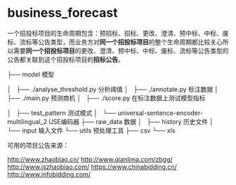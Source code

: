# business_forecast

一个招投标项目的生命周期包含：预招标、招标、更改、澄清、预中标、中标、废标、流标等公告类型，而业务方对**同一个招投标项目**的整个生命周期都比较关心所以需要**同一个招投标项目**的更改、澄清、预中标、中标、废标、流标等公告类型的公告都关联到这个招投标项目的**招标公告**。

├── model 模型

│   	├── ./analyse_threshold.py 分析阈值
│   	├── ./annotate.py 标注数据
│   	├── ./main.py 预测商机
│   	├── ./score.py 在标注数据上测试模型指标

│   ├── test_pattern 测试模式
│   └── universal-sentence-encoder-multilingual_2 USE编码器
├── raw_data 数据
│   ├── history 历史文件
│   └── input 输入文件
└── utils 预处理工具
    ├── csv
    └── xls

可用的项目公告来源：

http://www.zhaobiao.cn/
http://www.qianlima.com/zbgg/
http://www.jszhaobiao.com/
https://www.chinabidding.cn/
http://www.infobidding.com/